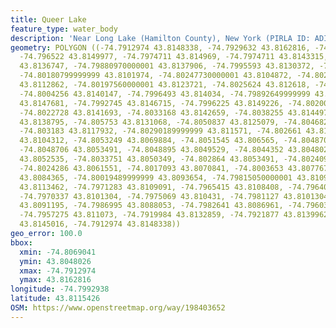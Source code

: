 ```yaml
---
title: Queer Lake
feature_type: water_body
description: 'Near Long Lake (Hamilton County), New York (PIRLA ID: ADIR043)'
geometry: POLYGON ((-74.7912974 43.8148338, -74.7929632 43.8162816, -74.7957648 43.8154348,
  -74.796522 43.8149977, -74.7974711 43.814969, -74.7974711 43.8143315, -74.79792620000001
  43.8136747, -74.79880970000001 43.8137906, -74.7995593 43.8130372, -74.8004962 43.8123031,
  -74.80180799999999 43.8101974, -74.80247730000001 43.8104872, -74.80247730000001
  43.8112862, -74.80197560000001 43.8123721, -74.8025624 43.812618, -74.8021657 43.8134738,
  -74.8004256 43.8140147, -74.7996493 43.814034, -74.79892649999999 43.8140147, -74.7984981
  43.8147681, -74.7992745 43.8146715, -74.7996225 43.8149226, -74.8020051 43.8144011,
  -74.8022728 43.8141693, -74.8033168 43.8142659, -74.8038255 43.8144977, -74.8069041
  43.8138795, -74.805753 43.8131068, -74.8050837 43.8125079, -74.80468209999999 43.8125852,
  -74.803183 43.8117932, -74.80290189999999 43.811571, -74.802661 43.8110977, -74.80286169999999
  43.8104312, -74.8053249 43.8069884, -74.8051545 43.806565, -74.8048706 43.8059092,
  -74.8048706 43.8053491, -74.8048895 43.8049529, -74.8044352 43.8048026, -74.80411340000001
  43.8052535, -74.8033751 43.8050349, -74.802864 43.8053491, -74.8024097 43.805595,
  -74.8024286 43.8061551, -74.8017093 43.8070841, -74.8003653 43.8077671, -74.8001003
  43.8084365, -74.80019489999999 43.8093654, -74.79815050000001 43.8109774, -74.7973744
  43.8113462, -74.7971283 43.8109091, -74.7965415 43.8108408, -74.796409 43.8104856,
  -74.7970337 43.8101304, -74.7975069 43.810431, -74.7981127 43.8101304, -74.79879409999999
  43.8091195, -74.7986995 43.8088053, -74.7982641 43.8086961, -74.79603040000001 43.8102807,
  -74.7957275 43.811073, -74.7919984 43.8132859, -74.7921877 43.8139962, -74.79139259999999
  43.8145016, -74.7912974 43.8148338))
geo_error: 100.0
bbox:
  xmin: -74.8069041
  ymin: 43.8048026
  xmax: -74.7912974
  ymax: 43.8162816
longitude: -74.7992938
latitude: 43.8115426
OSM: https://www.openstreetmap.org/way/198403652
---
```

